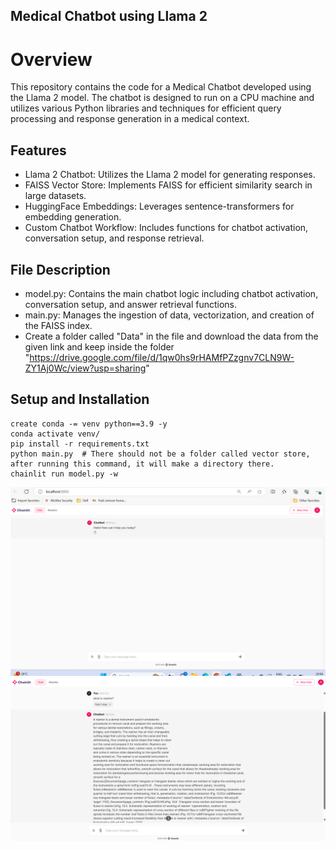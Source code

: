 ## Medical Chatbot using Llama 2
# Overview
This repository contains the code for a Medical Chatbot developed using the Llama 2 model. The chatbot is designed to run on a CPU machine and utilizes various Python libraries and techniques for efficient query processing and response generation in a medical context.
## Features
- Llama 2 Chatbot: Utilizes the Llama 2 model for generating responses.
- FAISS Vector Store: Implements FAISS for efficient similarity search in large datasets.
- HuggingFace Embeddings: Leverages sentence-transformers for embedding generation.
- Custom Chatbot Workflow: Includes functions for chatbot activation, conversation setup, and response retrieval.
## File Description
- model.py: Contains the main chatbot logic including chatbot activation, conversation setup, and answer retrieval functions.
- main.py: Manages the ingestion of data, vectorization, and creation of the FAISS index.
- Create a folder called "Data" in the file and download the data from the given link and keep inside the folder
 "https://drive.google.com/file/d/1qw0hs9rHAMfPZzgnv7CLN9W-ZY1Aj0Wc/view?usp=sharing"
## Setup and Installation
```
create conda -= venv python==3.9 -y
conda activate venv/
pip install -r requirements.txt
python main.py  # There should not be a folder called vector store, after running this command, it will make a directory there.
chainlit run model.py -w
```
![Alt text](image.png)
![Alt text](image-1.png)